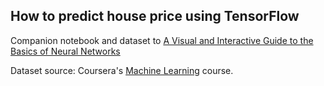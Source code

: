 ## How to predict house price using TensorFlow

Companion notebook and dataset to [A Visual and Interactive Guide to the Basics of Neural Networks](https://jalammar.github.io/visual-interactive-guide-basics-neural-networks/)

Dataset source: Coursera's [Machine Learning](https://www.coursera.org/learn/machine-learning) course.

